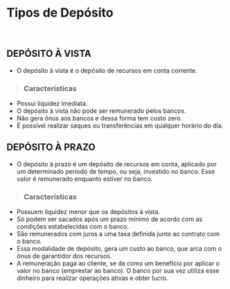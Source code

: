 # Tipos de Depósito

<br>

## DEPÓSITO À VISTA
* O depósito à vista é o depósito de recursos em conta corrente.

> ### Características
* Possui liquidez imediata.
* O depósito à vista não pode ser remunerado pelos bancos.
* Não gera ônus aos bancos e dessa forma tem custo zero.
* É possível realizar saques ou transferências em qualquer horário do dia.

## DEPÓSITO À PRAZO
* O depósito à prazo é um depósito de recursos em conta, aplicado por um determinado período de tempo, ou seja, investido no banco. Esse valor é remunerado enquanto estiver no banco.

> ### Características
* Possuem liquidez menor que os depósitos à vista.
* Só podem ser sacados após um prazo mínimo de acordo com as condições estabelecidas com o banco.
* São remunerados com juros a uma taxa definida junto ao contrato com o banco.
* Essa modalidade de depósito, gera um custo ao banco, que arca com o ônus de garantidor dos recursos.
* A remuneração paga ao cliente, se da como um benefício por aplicar o valor no banco (emprestar ao banco). O banco por sua vez utiliza esse dinheiro para realizar operações ativas e obter lucro.